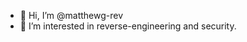 - 👋 Hi, I’m @matthewg-rev
- 👀 I’m interested in reverse-engineering and security.

<!---
matthewg-rev/matthewg-rev is a ✨ special ✨ repository because its `README.md` (this file) appears on your GitHub profile.
You can click the Preview link to take a look at your changes.
--->
